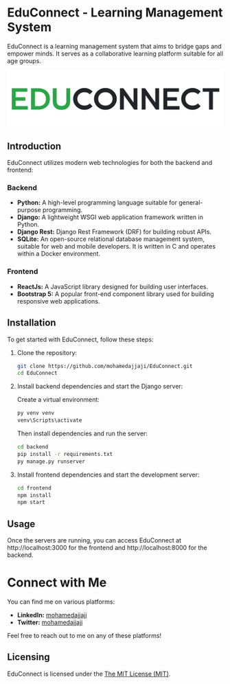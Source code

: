 # EduConnect - Learning Management System

EduConnect is a learning management system that aims to bridge gaps and empower minds. It serves as a collaborative learning platform suitable for all age groups.

![EduConnect](/assets/EduConnect.png)

## Introduction

EduConnect utilizes modern web technologies for both the backend and frontend:

### Backend
- **Python:** A high-level programming language suitable for general-purpose programming.
- **Django:** A lightweight WSGI web application framework written in Python.
- **Django Rest:** Django Rest Framework (DRF) for building robust APIs.
- **SQLite:** An open-source relational database management system, suitable for web and mobile developers. It is written in C and operates within a Docker environment.

### Frontend
- **ReactJs:** A JavaScript library designed for building user interfaces.
- **Bootstrap 5:** A popular front-end component library used for building responsive web applications.

## Installation

To get started with EduConnect, follow these steps:

1. Clone the repository:

    ```bash
    git clone https://github.com/mohamedajjaji/EduConnect.git
    cd EduConnect
    ```

3. Install backend dependencies and start the Django server:

    Create a virtual environment:

    ```bash
    py venv venv
    venv\Scripts\activate
    ```

    Then install dependencies and run the server:

    ```bash
    cd backend
    pip install -r requirements.txt
    py manage.py runserver 
    ```

4. Install frontend dependencies and start the development server:

    ```bash
    cd frontend
    npm install
    npm start
    ```

## Usage

Once the servers are running, you can access EduConnect at http://localhost:3000 for the frontend and http://localhost:8000 for the backend.

# Connect with Me

You can find me on various platforms:

- **LinkedIn:** [mohamedajjaji](https://www.linkedin.com/in/mohamedajjaji)
- **Twitter:** [mohamedajjaji](https://twitter.com/mohamedajjaji)

Feel free to reach out to me on any of these platforms!

## Licensing

EduConnect is licensed under the [The MIT License (MIT)](LICENSE).